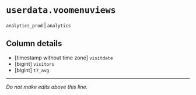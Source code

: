 # `userdata.voomenuviews`
`analytics_prod` | `analytics`

## Column details
* [timestamp without time zone] `visitdate`
* [bigint]    `visitors`
* [bigint]    `t7_avg`

-------------------------------------------------------------------------------
*Do not make edits above this line.*
